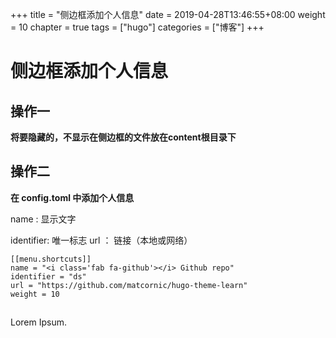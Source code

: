 +++
title = "侧边框添加个人信息"
date = 2019-04-28T13:46:55+08:00
weight = 10
chapter = true
tags =  ["hugo"]
categories =  ["博客"]
+++


# 侧边框添加个人信息

## 操作一
**将要隐藏的，不显示在侧边框的文件放在content根目录下**

## 操作二
**在 config.toml 中添加个人信息**

name : 显示文字

identifier: 唯一标志
url ： 链接（本地或网络）
~~~
[[menu.shortcuts]]
name = "<i class='fab fa-github'></i> Github repo"
identifier = "ds"
url = "https://github.com/matcornic/hugo-theme-learn"
weight = 10
~~~
##
Lorem Ipsum.